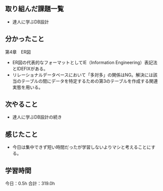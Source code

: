## 取り組んだ課題一覧
* 達人に学ぶDB設計
## 分かったこと
第4章　ER図
* ER図の代表的なフォーマットとしてIE（Information Engineering）表記法とIDEFIXがある。
* リレーショナルデータベースにおいて「多対多」の関係はNG。解決には該当のテーブルの間にデータを特定するための第3のテーブルを作成する関連実態を用いる。

  
    
    

## 次やること
*  達人に学ぶDB設計の続き
## 感じたこと
*  今日は集中できず短い時間だったが学習しないよりマシと考えることにする。
 
## 学習時間
今日：0.5h
合計：319.0h
